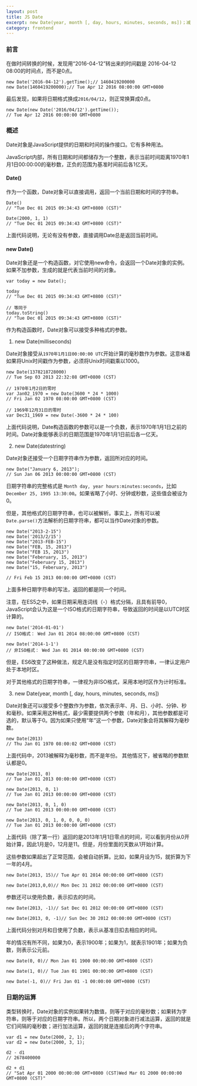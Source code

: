 ```yaml
---
layout: post
title: JS Date
excerpt: new Date(year, month [, day, hours, minutes, seconds, ms])；减法运算，返回间隔的毫秒数；加法运算，拼接字符串。在ES5之中，如果日期用（-）分隔，且有前导0，返回的时间是以UTC时区计算的。
category: frontend
---
```


### 前言
在做时间转换的时候，发现用“2016-04-12”转出来的时间戳是 2016-04-12 08:00的时间点，而不是0点。
```
new Date('2016-04-12').getTime();// 1460419200000
new Date(1460419200000);// Tue Apr 12 2016 08:00:00 GMT+0800
```
最后发现，如果将日期格式换成`2016/04/12`，则正常换算成0点。
```
new Date(new Date('2016/04/12').getTime());
// Tue Apr 12 2016 00:00:00 GMT+0800
```


### 概述
Date对象是JavaScript提供的日期和时间的操作接口。它有多种用法。

JavaScript内部，所有日期和时间都储存为一个整数，表示当前时间距离1970年1月1日00:00:00的毫秒数，正负的范围为基准时间前后各1亿天。

#### Date()
作为一个函数，Date对象可以直接调用，返回一个当前日期和时间的字符串。
```
Date()
// "Tue Dec 01 2015 09:34:43 GMT+0800 (CST)"
 
Date(2000, 1, 1)
// "Tue Dec 01 2015 09:34:43 GMT+0800 (CST)"
```
上面代码说明，无论有没有参数，直接调用Date总是返回当前时间。
#### new Date()
Date对象还是一个构造函数，对它使用new命令，会返回一个Date对象的实例。如果不加参数，生成的就是代表当前时间的对象。
```
var today = new Date();
 
today
// "Tue Dec 01 2015 09:34:43 GMT+0800 (CST)"
 
// 等同于
today.toString()
// "Tue Dec 01 2015 09:34:43 GMT+0800 (CST)"
```
作为构造函数时，Date对象可以接受多种格式的参数。

1. new Date(milliseconds)

Date对象接受从`1970年1月1日00:00:00 UTC`开始计算的毫秒数作为参数。这意味着如果将Unix时间戳作为参数，必须将Unix时间戳乘以1000。
```
new Date(1378218728000)
// Tue Sep 03 2013 22:32:08 GMT+0800 (CST)
 
// 1970年1月2日的零时
var Jan02_1970 = new Date(3600 * 24 * 1000)
// Fri Jan 02 1970 08:00:00 GMT+0800 (CST)
 
// 1969年12月31日的零时
var Dec31_1969 = new Date(-3600 * 24 * 100)
```
上面代码说明，Date构造函数的参数可以是一个负数，表示1970年1月1日之前的时间。Date对象能够表示的日期范围是1970年1月1日前后各一亿天。

2. new Date(datestring)

Date对象还接受一个日期字符串作为参数，返回所对应的时间。
```
new Date("January 6, 2013");
// Sun Jan 06 2013 00:00:00 GMT+0800 (CST)
```
日期字符串的完整格式是 `Month day, year hours:minutes:seconds`，比如 `December 25, 1995 13:30:00`。如果省略了小时、分钟或秒数，这些值会被设为0。

但是，其他格式的日期字符串，也可以被解析。事实上，所有可以被`Date.parse()`方法解析的日期字符串，都可以当作Date对象的参数。
```
new Date("2013-2-15")
new Date('2013/2/15')
new Date("2013-FEB-15")
new Date("FEB, 15, 2013")
new Date("FEB 15, 2013")
new Date("Feberuary, 15, 2013")
new Date("Feberuary 15, 2013")
new Date("15, Feberuary, 2013")
 
// Fri Feb 15 2013 00:00:00 GMT+0800 (CST)
```
上面多种日期字符串的写法，返回的都是同一个时间。

注意，在ES5之中，如果日期采用连词线（-）格式分隔，且具有前导0，JavaScript会认为这是一个ISO格式的日期字符串，导致返回的时间是以UTC时区计算的。

```
new Date('2014-01-01')
// ISO格式： Wed Jan 01 2014 08:00:00 GMT+0800 (CST)
 
new Date('2014-1-1')
// 非ISO格式： Wed Jan 01 2014 00:00:00 GMT+0800 (CST)
```

但是，ES6改变了这种做法，规定凡是没有指定时区的日期字符串，一律认定用户处于本地时区。

对于其他格式的日期字符串，一律视为非ISO格式，采用本地时区作为计时标准。


3. new Date(year, month [, day, hours, minutes, seconds, ms])

Date对象还可以接受多个整数作为参数，依次表示年、月、日、小时、分钟、秒和毫秒。如果采用这种格式，最少需要提供两个参数（年和月），其他参数都是可选的，默认等于0。因为如果只使用“年”这一个参数，Date对象会将其解释为毫秒数。
```
new Date(2013)
// Thu Jan 01 1970 08:00:02 GMT+0800 (CST)
```
上面代码中，2013被解释为毫秒数，而不是年份。
其他情况下，被省略的参数默认都是0。
```
new Date(2013, 0)
// Tue Jan 01 2013 00:00:00 GMT+0800 (CST)
 
new Date(2013, 0, 1)
// Tue Jan 01 2013 00:00:00 GMT+0800 (CST)
 
new Date(2013, 0, 1, 0)
// Tue Jan 01 2013 00:00:00 GMT+0800 (CST)
 
new Date(2013, 0, 1, 0, 0, 0, 0)
// Tue Jan 01 2013 00:00:00 GMT+0800 (CST)
```
上面代码（除了第一行）返回的是2013年1月1日零点的时间，可以看到月份从0开始计算，因此1月是0，12月是11。但是，月份里面的天数从1开始计算。

这些参数如果超出了正常范围，会被自动折算。比如，如果月设为15，就折算为下一年的4月。
```
new Date(2013, 15)// Tue Apr 01 2014 00:00:00 GMT+0800 (CST)
 
new Date(2013,0,0)// Mon Dec 31 2012 00:00:00 GMT+0800 (CST)
```
参数还可以使用负数，表示扣去的时间。
```
new Date(2013, -1)// Sat Dec 01 2012 00:00:00 GMT+0800 (CST)
 
new Date(2013, 0, -1)// Sun Dec 30 2012 00:00:00 GMT+0800 (CST)
```
上面代码分别对月和日使用了负数，表示从基准日扣去相应的时间。

年的情况有所不同，如果为0，表示1900年；如果为1，就表示1901年；如果为负数，则表示公元前。
```
new Date(0, 0)// Mon Jan 01 1900 00:00:00 GMT+0800 (CST)
 
new Date(1, 0)// Tue Jan 01 1901 00:00:00 GMT+0800 (CST)
 
new Date(-1, 0)// Fri Jan 01 -1 00:00:00 GMT+0800 (CST)
```
### 日期的运算
类型转换时，Date对象的实例如果转为数值，则等于对应的毫秒数；如果转为字符串，则等于对应的日期字符串。所以，两个日期对象进行减法运算，返回的就是它们间隔的毫秒数；进行加法运算，返回的就是连接后的两个字符串。
```
var d1 = new Date(2000, 2, 1);
var d2 = new Date(2000, 3, 1);
 
d2 - d1
// 2678400000
 
d2 + d1
// "Sat Apr 01 2000 00:00:00 GMT+0800 (CST)Wed Mar 01 2000 00:00:00 GMT+0800 (CST)"
```
